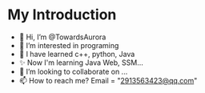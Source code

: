 # My Introduction
- 👋 Hi, I’m @TowardsAurora
- 👀 I’m interested in programing
- 🌱 I have learned c++, python, Java
- ✨ Now I'm learning Java Web, SSM...
- 💞️ I’m looking to collaborate on ...
- 📫 How to reach me? Email = "2913563423@qq.com"

<!---
wanna-strong/wanna-strong is a ✨ special ✨ repository because its `README.md` (this file) appears on your GitHub profile.
You can click the Preview link to take a look at your changes.
--->
